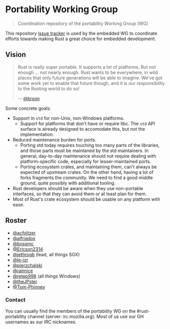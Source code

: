 # Portability Working Group

> Coordination repository of the portability Working Group (WG)

This repository [issue tracker] is used by the embedded WG to coordinate efforts towards making Rust
a great choice for embedded development.

[issue tracker]: https://github.com/rust-lang-nursery/portability-wg/issues

## Vision

> Rust is really super portable. It supports a lot of platforms. But not enough 
> … not nearly enough. Rust wants to be everywhere, in wild places that only 
> future generations will be able to imagine. We’ve got some work yet to enable 
> that future though, and it is our responsibility to the Rusting world to do 
> so!
>
> -- [@brson](https://github.com/brson)

Some concrete goals:

* Support in `std` for non-Unix, non-Windows platforms.
  * Support for platforms that don’t have or require libc. The `std` API surface is already designed to accomodate this, but not the implementation.
* Reduced maintenance burden for ports.
  * Porting std today requires touching too many parts of the libraries, and those parts must be maintaned by the std maintainers. In general, day-to-day maintenance should not require dealing with platform-specific code, especially for lesser-maintained ports.
  * Porting ecosystem crates, and maintaining them, can't always be expected of upstream crates. On the other hand, having a lot of forks fragments the community. We need to find a good middle ground, quite possibly with additional tooling.
* Rust developers should be aware when they use non-portable interfaces, so that they can avoid them or at least plan for them.
* Most of Rust's crate ecosystem should be usable on any platform with ease.

## Roster

- [@acfoltzer](https://github.com/acfoltzer)
- [@alfriadox](https://github.com/alfriadox)
- [@bossmc](https://github.com/bossmc)
- [@Ericson2314](https://github.com/Ericson2314)
- [@jethrogb](https://github.com/jethrogb) (lead, all things SGX)
- [@le-jzr](https://github.com/le-jzr)
- [@pierzchalski](https://github.com/pierzchalski)
- [@ratmice](https://github.com/ratmice)
- [@retep998](https://github.com/retep998) (all things Windows)
- [@theJPster](https://github.com/theJPster)
- [@Tom-Phinney](https://github.com/Tom-Phinney)

### Contact

You can usually find the members of the portability WG on the #rust-portability channel (server:
irc.mozilla.org). Most of us use our GH usernames as our IRC nicknames.
